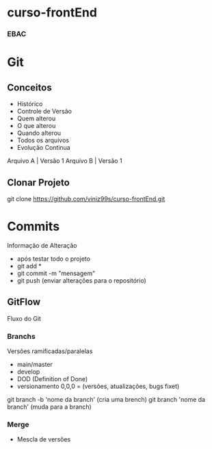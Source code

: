 # curso-frontEnd
### EBAC
# Git
## Conceitos
 - Histórico
 - Controle de Versão
 - Quem alterou
 - O que alterou
 - Quando alterou
 - Todos os arquivos
 - Evolução Continua

 Arquivo A | Versão 1
 Arquivo B | Versão 1

 ## Clonar Projeto
 git clone https://github.com/viniz99s/curso-frontEnd.git
 # Commits
 Informação de Alteração
 - após testar todo o projeto
 - git add *
 - git commit -m "mensagem"
 - git push (enviar alterações para o repositório)

 ## GitFlow
 Fluxo do Git

 ### Branchs
 Versões ramificadas/paralelas

 - main/master
 - develop
 - DOD (Definition of Done)
 - versionamento 0,0,0 = (versões, atualizações, bugs fixet)

git branch -b 'nome da branch' (cria uma brench)
git branch 'nome da branch' (muda para a branch)

 ### Merge
 - Mescla de versões
